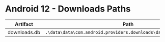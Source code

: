 # Android 12 - Downloads Paths

| **Artifact** | **Path**                                                           |
|--------------|--------------------------------------------------------------------|
| downloads.db | `.\data\data\com.android.providers.downloads\databases\downloads.db` |